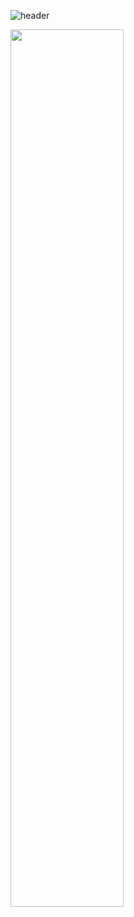 ![header](https://capsule-render.vercel.app/api?type=waving&color=gradient&height=120&animation=fadeIn&section=footer&text=o(=•ェ•=)m&fontAlign=70)

<a href="s">
  <img src="https://github-readme-stats.vercel.app/api?username=jjiiwon0101&theme=tokyonight&show_icons=true" width="60%" />
</a>







